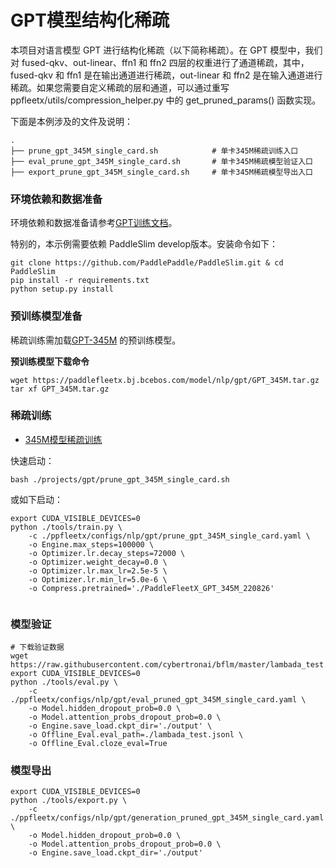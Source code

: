 # GPT模型结构化稀疏

本项目对语言模型 GPT 进行结构化稀疏（以下简称稀疏）。在 GPT 模型中，我们对 fused-qkv、out-linear、ffn1 和 ffn2 四层的权重进行了通道稀疏，其中，fused-qkv 和 ffn1 是在输出通道进行稀疏，out-linear 和 ffn2 是在输入通道进行稀疏。如果您需要自定义稀疏的层和通道，可以通过重写 ppfleetx/utils/compression_helper.py 中的 get_pruned_params() 函数实现。

下面是本例涉及的文件及说明：

```text
.
├── prune_gpt_345M_single_card.sh            # 单卡345M稀疏训练入口
├── eval_prune_gpt_345M_single_card.sh       # 单卡345M稀疏模型验证入口
├── export_prune_gpt_345M_single_card.sh     # 单卡345M稀疏模型导出入口
```


### 环境依赖和数据准备
环境依赖和数据准备请参考[GPT训练文档](./README.md)。

特别的，本示例需要依赖 PaddleSlim develop版本。安装命令如下：

```shell
git clone https://github.com/PaddlePaddle/PaddleSlim.git & cd PaddleSlim
pip install -r requirements.txt
python setup.py install
```


### 预训练模型准备
稀疏训练需加载[GPT-345M](https://paddlefleetx.bj.bcebos.com/model/nlp/gpt/GPT_345M.tar.gz) 的预训练模型。

**预训练模型下载命令**
```shell
wget https://paddlefleetx.bj.bcebos.com/model/nlp/gpt/GPT_345M.tar.gz
tar xf GPT_345M.tar.gz
```

### 稀疏训练

- [345M模型稀疏训练](../gpt/prune_gpt_345M_single_card.sh)

快速启动：
```shell
bash ./projects/gpt/prune_gpt_345M_single_card.sh
```

或如下启动：
```shell
export CUDA_VISIBLE_DEVICES=0
python ./tools/train.py \
    -c ./ppfleetx/configs/nlp/gpt/prune_gpt_345M_single_card.yaml \
    -o Engine.max_steps=100000 \
    -o Optimizer.lr.decay_steps=72000 \
    -o Optimizer.weight_decay=0.0 \
    -o Optimizer.lr.max_lr=2.5e-5 \
    -o Optimizer.lr.min_lr=5.0e-6 \
    -o Compress.pretrained='./PaddleFleetX_GPT_345M_220826'
    
```

### 模型验证
```shell
# 下载验证数据
wget https://raw.githubusercontent.com/cybertronai/bflm/master/lambada_test.jsonl
export CUDA_VISIBLE_DEVICES=0
python ./tools/eval.py \
    -c ./ppfleetx/configs/nlp/gpt/eval_pruned_gpt_345M_single_card.yaml \
    -o Model.hidden_dropout_prob=0.0 \
    -o Model.attention_probs_dropout_prob=0.0 \
    -o Engine.save_load.ckpt_dir='./output' \
    -o Offline_Eval.eval_path=./lambada_test.jsonl \
    -o Offline_Eval.cloze_eval=True
```

### 模型导出
```shell
export CUDA_VISIBLE_DEVICES=0
python ./tools/export.py \
    -c ./ppfleetx/configs/nlp/gpt/generation_pruned_gpt_345M_single_card.yaml \
    -o Model.hidden_dropout_prob=0.0 \
    -o Model.attention_probs_dropout_prob=0.0 \
    -o Engine.save_load.ckpt_dir='./output'
```
